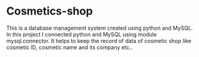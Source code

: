 # Cosmetics-shop
This is a database management system created using python and MySQL.
In this project I connected python and MySQL using module mysql.connector.
It helps to keep the record of data of cosmetic shop like cosmetic ID, cosmetic name and its company etc..
